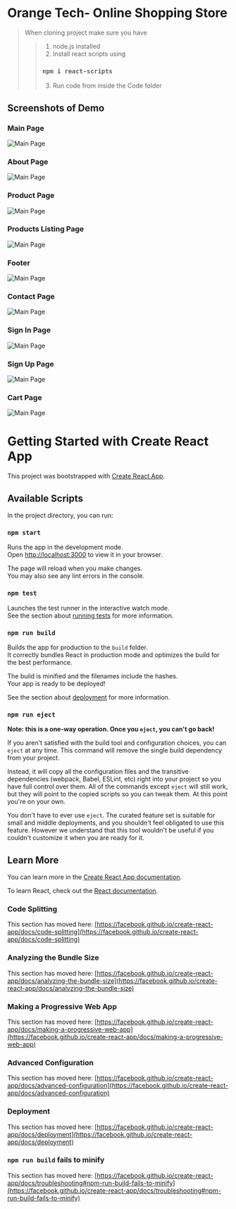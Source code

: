 # Orange Tech- Online Shopping Store
>When cloning project make sure you have <br />
>>1. node.js installed <br />
>>2. Install react scripts using <br />
>>### `npm i react-scripts` <br />
>>3. Run code from inside the Code folder <br />

## Screenshots of Demo
### Main Page
![Main Page](https://github.com/Winter22SOFE2720/Final_Project_CRN_73612_G9/blob/main/Code/src/Images/main.jpg)
### About Page
![Main Page](https://github.com/Winter22SOFE2720/Final_Project_CRN_73612_G9/blob/main/Code/src/Images/about.jpg)
### Product Page
![Main Page](https://github.com/Winter22SOFE2720/Final_Project_CRN_73612_G9/blob/main/Code/src/Images/products1.jpg)
### Products Listing Page
![Main Page](https://github.com/Winter22SOFE2720/Final_Project_CRN_73612_G9/blob/main/Code/src/Images/products2.jpg)
### Footer 
![Main Page](https://github.com/Winter22SOFE2720/Final_Project_CRN_73612_G9/blob/main/Code/src/Images/footer.jpg)
### Contact Page
![Main Page](https://github.com/Winter22SOFE2720/Final_Project_CRN_73612_G9/blob/main/Code/src/Images/contact.jpg)
### Sign In Page
![Main Page](https://github.com/Winter22SOFE2720/Final_Project_CRN_73612_G9/blob/main/Code/src/Images/signin.jpg)
### Sign Up Page
![Main Page](https://github.com/Winter22SOFE2720/Final_Project_CRN_73612_G9/blob/main/Code/src/Images/signup.gif)
### Cart Page
![Main Page](https://github.com/Winter22SOFE2720/Final_Project_CRN_73612_G9/blob/main/Code/src/Images/cart.gif)



# Getting Started with Create React App

This project was bootstrapped with [Create React App](https://github.com/facebook/create-react-app).

## Available Scripts

In the project directory, you can run:

### `npm start`

Runs the app in the development mode.\
Open [http://localhost:3000](http://localhost:3000) to view it in your browser.

The page will reload when you make changes.\
You may also see any lint errors in the console.

### `npm test`

Launches the test runner in the interactive watch mode.\
See the section about [running tests](https://facebook.github.io/create-react-app/docs/running-tests) for more information.

### `npm run build`

Builds the app for production to the `build` folder.\
It correctly bundles React in production mode and optimizes the build for the best performance.

The build is minified and the filenames include the hashes.\
Your app is ready to be deployed!

See the section about [deployment](https://facebook.github.io/create-react-app/docs/deployment) for more information.

### `npm run eject`

**Note: this is a one-way operation. Once you `eject`, you can't go back!**

If you aren't satisfied with the build tool and configuration choices, you can `eject` at any time. This command will remove the single build dependency from your project.

Instead, it will copy all the configuration files and the transitive dependencies (webpack, Babel, ESLint, etc) right into your project so you have full control over them. All of the commands except `eject` will still work, but they will point to the copied scripts so you can tweak them. At this point you're on your own.

You don't have to ever use `eject`. The curated feature set is suitable for small and middle deployments, and you shouldn't feel obligated to use this feature. However we understand that this tool wouldn't be useful if you couldn't customize it when you are ready for it.

## Learn More

You can learn more in the [Create React App documentation](https://facebook.github.io/create-react-app/docs/getting-started).

To learn React, check out the [React documentation](https://reactjs.org/).

### Code Splitting

This section has moved here: [https://facebook.github.io/create-react-app/docs/code-splitting](https://facebook.github.io/create-react-app/docs/code-splitting)

### Analyzing the Bundle Size

This section has moved here: [https://facebook.github.io/create-react-app/docs/analyzing-the-bundle-size](https://facebook.github.io/create-react-app/docs/analyzing-the-bundle-size)

### Making a Progressive Web App

This section has moved here: [https://facebook.github.io/create-react-app/docs/making-a-progressive-web-app](https://facebook.github.io/create-react-app/docs/making-a-progressive-web-app)

### Advanced Configuration

This section has moved here: [https://facebook.github.io/create-react-app/docs/advanced-configuration](https://facebook.github.io/create-react-app/docs/advanced-configuration)

### Deployment

This section has moved here: [https://facebook.github.io/create-react-app/docs/deployment](https://facebook.github.io/create-react-app/docs/deployment)

### `npm run build` fails to minify

This section has moved here: [https://facebook.github.io/create-react-app/docs/troubleshooting#npm-run-build-fails-to-minify](https://facebook.github.io/create-react-app/docs/troubleshooting#npm-run-build-fails-to-minify)
